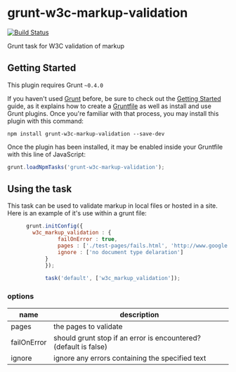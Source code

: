 grunt-w3c-markup-validation
===========================
[![Build Status](https://travis-ci.org/code-computerlove/grunt-w3c-markup-validation.png)](https://travis-ci.org/code-computerlove/grunt-w3c-markup-validation)

Grunt task for W3C validation of markup

## Getting Started
This plugin requires Grunt `~0.4.0`

If you haven't used [Grunt](http://gruntjs.com/) before, be sure to check out the [Getting Started](http://gruntjs.com/getting-started) guide, as it explains how to create a [Gruntfile](http://gruntjs.com/sample-gruntfile) as well as install and use Grunt plugins. Once you're familiar with that process, you may install this plugin with this command:

```shell
npm install grunt-w3c-markup-validation --save-dev
```

Once the plugin has been installed, it may be enabled inside your Gruntfile with this line of JavaScript:

```js
grunt.loadNpmTasks('grunt-w3c-markup-validation');
```

## Using the task

This task can be used to validate markup in local files or hosted in a site.
Here is an example of it's use within a grunt file:

```javascript
      grunt.initConfig({
        w3c_markup_validation : {
  				failOnError : true,
  				pages : ['./test-pages/fails.html', 'http://www.google.com'],
  				ignore : ['no document type delaration']
  			}
			});
			
			task('default', ['w3c_markup_validation']);
```

### options 
| name | description |
| ---- | ----------- |
| pages | the pages to validate |
| failOnError | should grunt stop if an error is encountered? (default is false) |
| ignore | ignore any errors containing the specified text |

